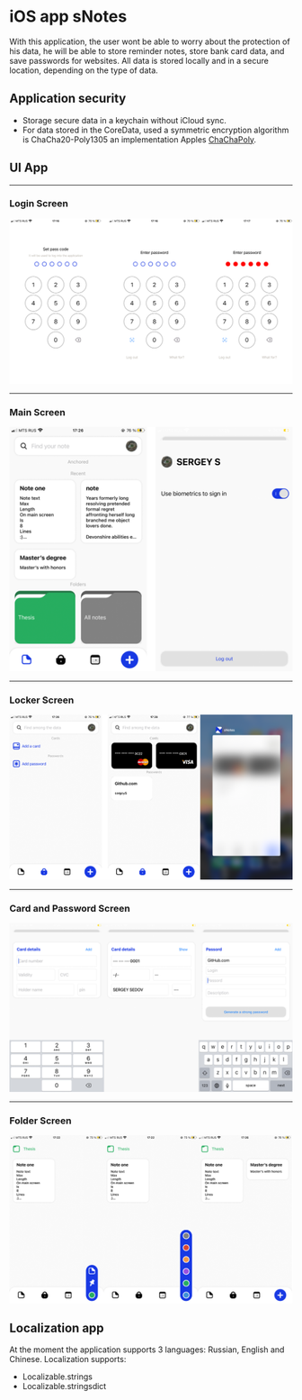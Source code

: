  # iOS app sNotes
 
 With this application, the user wont be able to worry about the protection of his data, he will be able to store reminder notes, store bank card data, and save passwords for websites.
 All data is stored locally and in a secure location, depending on the type of data.
 
## Application security
* Storage secure data in a keychain without iCloud sync.
* For data stored in the CoreData, used a symmetric encryption algorithm is ChaCha20-Poly1305 an implementation Apples [ChaChaPoly](https://developer.apple.com/documentation/cryptokit/chachapoly).

## UI App
___
### Login Screen
![Login Screen](images/login.png)
___
### Main Screen
![Main Screen](images/main.png)
___
### Locker Screen
![Locker Screen](images/locker.png)
___
### Card and Password Screen
![Card Screen](images/card.png)
___
### Folder Screen
![Card Screen](images/folder.png)

## Localization app
At the moment the application supports 3 languages: Russian, English and Chinese. 
Localization supports:
* Localizable.strings
* Localizable.stringsdict
